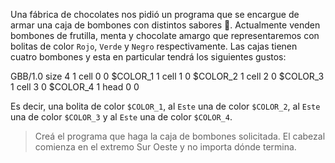Una fábrica de chocolates nos pidió un programa que se encargue de armar una caja de bombones con distintos sabores :chocolate_bar:. Actualmente venden bombones de frutilla, menta y chocolate amargo que representaremos con bolitas de color `Rojo`, `Verde` y `Negro` respectivamente. Las cajas tienen cuatro bombones y esta en particular tendrá los siguientes gustos:

<gs-board>
  GBB/1.0
  size 4 1
  cell 0 0 $COLOR_1 1
  cell 1 0 $COLOR_2 1
  cell 2 0 $COLOR_3 1
  cell 3 0 $COLOR_4 1
  head 0 0
</gs-board>

Es decir, una bolita de color `$COLOR_1`, al `Este` una de color `$COLOR_2`, al `Este` una de color `$COLOR_3` y al `Este` una de color `$COLOR_4`.

> Creá el programa que haga la caja de bombones solicitada. El cabezal comienza en el extremo Sur Oeste y no importa dónde termina.
